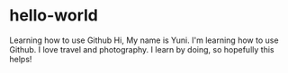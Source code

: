 # hello-world
Learning how to use Github
Hi, My name is Yuni. I'm learning how to use Github. I love travel and photography. 
I learn by doing, so hopefully this helps!
